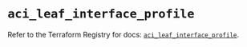 # `aci_leaf_interface_profile`

Refer to the Terraform Registry for docs: [`aci_leaf_interface_profile`](https://registry.terraform.io/providers/ciscodevnet/aci/2.17.0/docs/resources/leaf_interface_profile).
